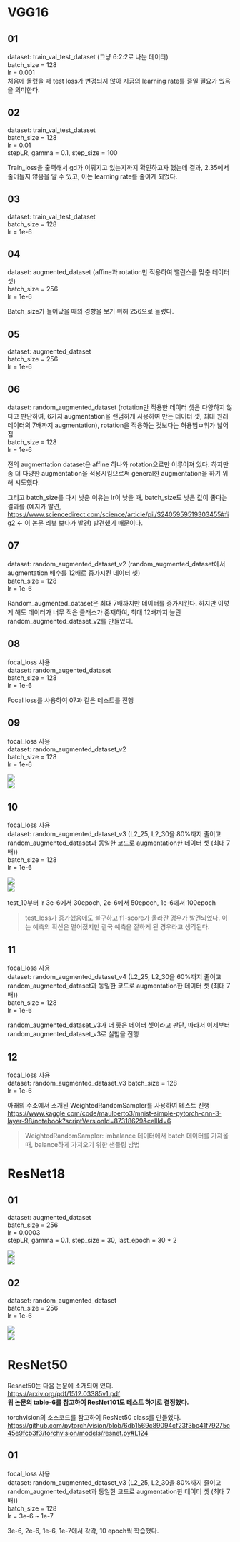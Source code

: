# VGG16

## 01

dataset: train_val_test_dataset (그냥 6:2:2로 나눈 데이터)<br/>
batch_size = 128<br/>
lr = 0.001<br/>
처음에 돌렸을 때 test loss가 변경되지 않아 지금의 learning rate를 줄일 필요가 있음을 의미한다.</br>

## 02

dataset: train_val_test_dataset</br>
batch_size = 128</br>
lr = 0.01</br>
stepLR, gamma = 0.1, step_size = 100</br>

Train_loss을 출력해서 gd가 이뤄지고 있는지까지 확인하고자 했는데 결과,  2.35에서 줄어들지 않음을 알 수 있고, 이는 learning rate를 줄이게 되었다.

## 03

dataset: train_val_test_dataset<br/>
batch_size = 128<br/>
lr = 1e-6<br/>

## 04

dataset: augmented_dataset (affine과 rotation만 적용하여 밸런스를 맞춘 데이터 셋)<br/>
batch_size = 256<br/>
lr = 1e-6<br/>

Batch_size가 늘어났을 때의 경향을 보기 위해 256으로 늘렸다.

## 05

dataset: augmented_dataset<br/>
batch_size = 256<br/>
lr = 1e-6<br/>

## 06

dataset: random_augmented_dataset (rotation만 적용한 데이터 셋은 다양하지 않다고 판단하여, 6가지 augmentation을 랜덤하게 사용하여 만든 데이터 셋, 최대 원래 데이터의 7배까지 augmentation), rotation을 적용하는 것보다는 허용범ㅁ위가 넓어짐<br/>
batch_size = 128<br/>
lr = 1e-6<br/>

전의 augmentation dataset은 affine 하나와 rotation으로만 이루어져 있다. 하지만 좀 더 다양한 augmentation을 적용시킴으로써 general한 augmentation을 하기 위해 시도했다.

그리고 batch_size를 다시 낮춘 이유는 lr이 낮을 때, batch_size도 낮은 값이 좋다는 결과를 (예지가 발견, https://www.sciencedirect.com/science/article/pii/S2405959519303455#fig2 <- 이 논문 리뷰 보다가 발견) 발견했기 때문이다.

## 07

dataset: random_augmented_dataset_v2 (random_augmented_dataset에서 augmentation 배수를 12배로 증가시킨 데이터 셋)<br/>
batch_size = 128<br/>
lr = 1e-6<br/>

Random_augmented_dataset은 최대 7배까지만 데이터를 증가시킨다. 하지만 이렇게 해도 데이터가 너무 적은 클래스가 존재하여, 최대 12배까지 늘린 random_augmented_dataset_v2를 만들었다.

## 08

focal_loss 사용<br/>
dataset: random_augented_dataset<br/>
batch_size = 128<br/>
lr = 1e-6<br/>

Focal loss를 사용하여 07과 같은 테스트를 진행

## 09

focal_loss 사용<br/>
dataset: random_augmented_dataset_v2<br/>
batch_size = 128<br/>
lr = 1e-6<br/>

![](./static/VGG16_test_09_train_test_loss.png)<br/>
![](./static/VGG16_test_09_f1score.png)<br/>

## 10

focal_loss 사용<br/>
dataset: random_augmented_dataset_v3 (L2_25, L2_30을 80%까지 줄이고 random_augmented_dataset과 동일한 코드로 augmentation한 데이터 셋 (최대 7배))<br/>
batch_size = 128<br/>
lr = 1e-6<br/>

![](./static/VGG16_test_10_train_test_loss.png)<br/>
![](./static/VGG16_test_10_f1score.png)<br/>

test_10부터 lr 3e-6에서 30epoch, 2e-6에서 50epoch, 1e-6에서 100epoch<br/>

> test_loss가 증가했음에도 불구하고 f1-score가 올라간 경우가 발견되었다. 이는 예측의 확신은 떨어졌지만 결국 예측을 잘하게 된 경우라고 생각된다.

## 11

focal_loss 사용<br/>
dataset: random_augmented_dataset_v4 (L2_25, L2_30을 60%까지 줄이고 random_augmented_dataset과 동일한 코드로 augmentation한 데이터 셋 (최대 7배))<br/>
batch_size = 128<br/>
lr = 1e-6<br/>

random_augmented_dataset_v3가 더 좋은 데이터 셋이라고 판단, 따라서 이제부터 random_augmented_dataset_v3로 실험을 진행

## 12

focal_loss 사용<br/>
dataset: random_augmented_dataset_v3
batch_size = 128<br/>
lr = 1e-6<br/>

아래의 주소에서 소개된 WeightedRandomSampler를 사용하여 테스트 진행<br/>
<https://www.kaggle.com/code/maulberto3/mnist-simple-pytorch-cnn-3-layer-98/notebook?scriptVersionId=87318629&cellId=6><br/>

> WeightedRandomSampler: imbalance 데이터에서 batch 데이터를 가져올 때, balance하게 가져오기 위한 샘플링 방법

# ResNet18

## 01

dataset: augmented_dataset<br/>
batch_size = 256<br/>
lr = 0.0003<br/>
stepLR, gamma = 0.1, step_size = 30, last_epoch = 30 * 2<br/>

![](./static/ResNet18_test_01_train_test_loss.png)<br/>
![](./static/ResNet18_test_01_f1score.png)<br/>

## 02

dataset: random_augmented_dataset<br/>
batch_size = 256<br/>
lr = 1e-6<br/>

![](./static/ResNet18_test_02_train_test_loss.png)<br/>
![](./static/ResNet18_test_02_f1score.png)<br/>

# ResNet50

Resnet50는 다음 논문에 소개되어 있다.<br/>
<https://arxiv.org/pdf/1512.03385v1.pdf><br/>
**위 논문의 table-6를 참고하여 ResNet101도 테스트 하기로 결정했다.**

torchvision의 소스코드를 참고하여 ResNet50 class를 만들었다.<br/>
<https://github.com/pytorch/vision/blob/6db1569c89094cf23f3bc41f79275c45e9fcb3f3/torchvision/models/resnet.py#L124>

## 01

focal_loss 사용<br/>
dataset: random_augmented_dataset_v3 (L2_25, L2_30을 80%까지 줄이고 random_augmented_dataset과 동일한 코드로 augmentation한 데이터 셋 (최대 7배))<br/>
batch_size = 128<br/>
lr = 3e-6 ~ 1e-7<br/>

3e-6, 2e-6, 1e-6, 1e-7에서 각각, 10 epoch씩 학습했다.
